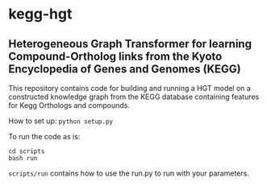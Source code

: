 # kegg-hgt

## Heterogeneous Graph Transformer for learning Compound-Ortholog links from the Kyoto Encyclopedia of Genes and Genomes (KEGG)

This repository contains code for building and running a HGT model on a constructed knowledge graph from the KEGG database containing features for Kegg Orthologs and compounds.

How to set up:
`python setup.py`

To run the code as is:

```
cd scripts
bash run

```

`scripts/run` contains how to use the run.py to run with your parameters.
